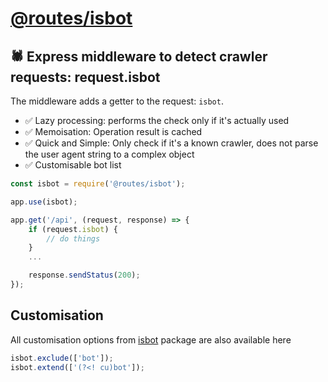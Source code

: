# [@routes/isbot](https://www.npmjs.com/package/@routes/isbot)

## 🕷 Express middleware to detect crawler requests: request.isbot

The middleware adds a getter to the request: `isbot`.

- ✅ Lazy processing: performs the check only if it's actually used
- ✅ Memoisation: Operation result is cached
- ✅ Quick and Simple: Only check if it's a known crawler, does not parse the user agent string to a complex object
- ✅ Customisable bot list

```js
const isbot = require('@routes/isbot');

app.use(isbot);

app.get('/api', (request, response) => {
	if (request.isbot) {
		// do things
	}
	...

	response.sendStatus(200);
});
```

## Customisation
All customisation options from [isbot](https://www.npmjs.com/package/isbot) package are also available here

```js
isbot.exclude(['bot']);
isbot.extend(['(?<! cu)bot']);
```
